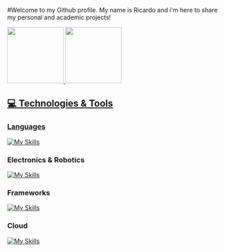 #Welcome to my Github profile.
My name is Ricardo and i'm here to share my personal and academic projects!
<div>
<a href="https://github.com/RicardoX2X">
<img height="130em" src="https://github-readme-stats.vercel.app/api/top-langs/?username=RicardoX2X&layout=compact&langs_count=7&theme=dracula"/>
<img height="130em" src="https://github-readme-stats.vercel.app/api?username=RicardoX2X&show_icons=true&theme=dracula&include_all_commits=true&count_private=true"/>
</div>
  
## 💻 Technologies & Tools

### Languages
[![My Skills](https://skillicons.dev/icons?i=c,cs,cpp,py)](https://skillicons.dev)
  
### Electronics & Robotics 
[![My Skills](https://skillicons.dev/icons?i=raspberrypi,ros,arduino)](https://skillicons.dev)
  
### Frameworks 
[![My Skills](https://skillicons.dev/icons?i=flask,tensorflow)](https://skillicons.dev)

### Cloud
[![My Skills](https://skillicons.dev/icons?i=aws,gcp,azure,linux)](https://skillicons.dev)

